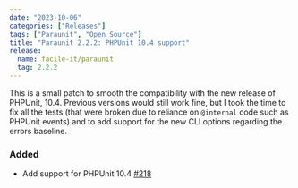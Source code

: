 ```yaml
---
date: "2023-10-06"
categories: ["Releases"]
tags: ["Paraunit", "Open Source"]
title: "Paraunit 2.2.2: PHPUnit 10.4 support"
release:
  name: facile-it/paraunit
  tag: 2.2.2
---
```


This is a small patch to smooth the compatibility with the new release of PHPUnit, 10.4. Previous versions would still work fine, but I took the time to fix all the tests (that were broken due to reliance on `@internal` code such as PHPUnit events) and to add support for the new CLI options regarding the errors baseline.

<!--more-->
### Added
* Add support for PHPUnit 10.4 [#218](https://github.com/facile-it/paraunit/pull/218)
